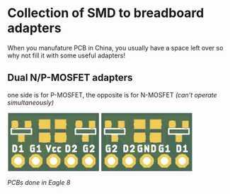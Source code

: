 # Collection of SMD to breadboard adapters
When you manufature PCB in China, you usually have a space left over so why not fill it with some useful adapters!

## Dual N/P-MOSFET adapters
one side is for P-MOSFET, the opposite is for N-MOSFET *(can't operate simultaneously)*

![PCB top view](./N-P-MOSFET_adapter/N-P-MOSFET_adapter_Combined_Top.png) ![PCB bottom view](./N-P-MOSFET_adapter/N-P-MOSFET_adapter_Combined_Bottom.png)

*PCBs done in Eagle 8*
